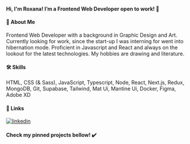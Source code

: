 #### Hi, I'm Roxana! I’m a Frontend Web Developer open to work! 👋
#### 🚀 About Me
Frontend Web Developer with a background in Graphic Design and Art. Currently looking for work, since the start-up I was interning for went into hibernation mode. Proficient in Javascript and React and always on the lookout for the latest technologies. My hobbies are drawing and literature.
#### 🛠 Skills
HTML, CSS (& Sass), JavaScript, Typescript, Node, React, Next.js, Redux, MongoDB, Git, Supabase, Tailwind, Mat Ui, Mantine Ui, Docker, Figma, Adobe XD
#### 🔗 Links
[![linkedin](https://img.shields.io/badge/linkedin-0A66C2?style=for-the-badge&logo=linkedin&logoColor=white)](https://www.linkedin.com/in/rox-martins/)
#### Check my pinned projects bellow! ✔️
